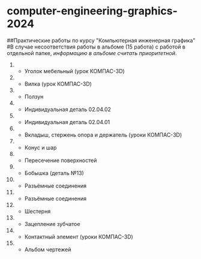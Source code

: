 # computer-engineering-graphics-2024
##Практические работы по курсу "Компьютерная инженерная графика"
#В случае несоответствия работы в альбоме (15 работа) с работой в отдельной папке, *информацию в альбоме считать приоритетной*.

1. - Уголок мебельный (урок КОМПАС-3D)
2. - Вилка (урок КОМПАС-3D)
3. - Ползун
4. - Индивидуальная деталь 02.04.02
5. - Индивидуальная деталь 02.04.01
6. - Вкладыш, стержень опора и держатель (уроки КОМПАС-3D)
7. - Конус и шар
8. - Пересечение поверхностей
9. - Бобышка (деталь №13)
10. - Разъёмные соединения
11. - Разъёмные соединения
12. - Шестерня
13. - Зацепление зубчатое
14. - Контактный элемент (уроки КОМПАС-3D)
15. - Альбом чертежей
